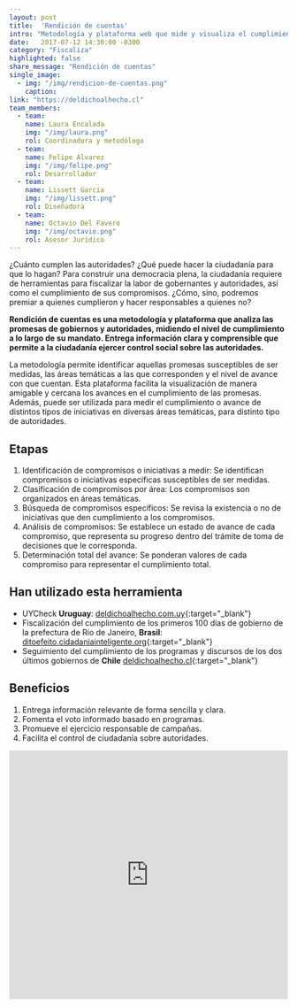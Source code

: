 ```yaml
---
layout: post
title:  'Rendición de cuentas'
intro: "Metodología y plataforma web que mide y visualiza el cumplimiento de promesas de autoridades."
date:   2017-07-12 14:30:00 -0300
category: "Fiscaliza"
highlighted: false
share_message: "Rendición de cuentas"
single_image:
  - img: "/img/rendicion-de-cuentas.png"
    caption:
link: "https://deldichoalhecho.cl"
team_members:
  - team:
    name: Laura Encalada
    img: "/img/laura.png"
    rol: Coordinadora y metodóloga
  - team:
    name: Felipe Álvarez
    img: "/img/felipe.png"
    rol: Desarrollador
  - team:
    name: Lissett García
    img: "/img/lissett.png"
    rol: Diseñadora
  - team:
    name: Octavio Del Favero
    img: "/img/octavio.png"
    rol: Asesor Jurídico
---
```

¿Cuánto cumplen las autoridades? ¿Qué puede hacer la ciudadanía para que lo hagan? Para construir una democracia plena, la ciudadanía requiere de herramientas para fiscalizar la labor de gobernantes y autoridades, así como el cumplimiento de sus compromisos. ¿Cómo, sino, podremos premiar a quienes cumplieron y hacer responsables a quienes no?

**Rendición de cuentas es una metodología y plataforma que analiza las promesas de gobiernos y autoridades, midiendo el nivel de cumplimiento a lo largo de su mandato. Entrega información clara y comprensible que permite a la ciudadanía ejercer control social sobre las autoridades.**

La metodología permite identificar aquellas promesas susceptibles de ser medidas, las áreas temáticas a las que corresponden y el nivel de avance con que cuentan. Esta plataforma facilita la visualización de manera amigable y cercana los avances en el cumplimiento de las promesas. Además, puede ser utilizada para medir el cumplimiento o avance de distintos tipos de iniciativas en diversas áreas temáticas, para distinto tipo de autoridades.

## Etapas
1. Identificación de compromisos o iniciativas a medir:  Se identifican compromisos o iniciativas específicas susceptibles de ser medidas.
2. Clasificación de compromisos por área: Los compromisos son organizados en áreas temáticas.
3. Búsqueda de compromisos específicos: Se revisa la existencia o no de iniciativas que den cumplimiento a los compromisos.
4. Análisis de compromisos: Se establece un estado de avance de cada compromiso, que representa su progreso dentro del trámite de toma de decisiones que le corresponda.
5. Determinación total del avance: Se ponderan valores de cada compromiso para representar el cumplimiento total.

## Han utilizado esta herramienta
- UYCheck **Uruguay**: [deldichoalhecho.com.uy](http://deldichoalhecho.com.uy){:target="_blank"}
- Fiscalización del cumplimiento de los primeros 100 días de gobierno de la prefectura de Río de Janeiro, **Brasil**: [ditoefeito.cidadaniainteligente.org](https://ditoefeito.cidadaniainteligente.org/){:target="_blank"}
- Seguimiento del cumplimiento de los programas y discursos de los dos últimos gobiernos de **Chile** [deldichoalhecho.cl](https://deldichoalhecho.cl/){:target="_blank"}

## Beneficios

1. Entrega información relevante de forma sencilla y clara.
2. Fomenta el voto informado basado en programas.
3. Promueve el ejercicio responsable de campañas.
4. Facilita el control de ciudadanía sobre autoridades.  

<iframe width="100%" height="450" src="https://www.youtube.com/embed/ntAyD1bU6bU?rel=0&amp;showinfo=0" frameborder="0" allow="autoplay; encrypted-media" allowfullscreen></iframe>
